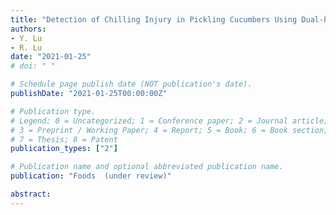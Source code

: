 ```yaml
---
title: "Detection of Chilling Injury in Pickling Cucumbers Using Dual-band Chlorophyll Fluorescence Imaging"
authors: 
- Y. Lu
- R. Lu
date: "2021-01-25"
# doi: " "

# Schedule page publish date (NOT publication's date).
publishDate: "2021-01-25T00:00:00Z"

# Publication type.
# Legend: 0 = Uncategorized; 1 = Conference paper; 2 = Journal article;
# 3 = Preprint / Working Paper; 4 = Report; 5 = Book; 6 = Book section;
# 7 = Thesis; 8 = Patent
publication_types: ["2"]

# Publication name and optional abbreviated publication name.
publication: "Foods  (under review)"

abstract: 
---
```

